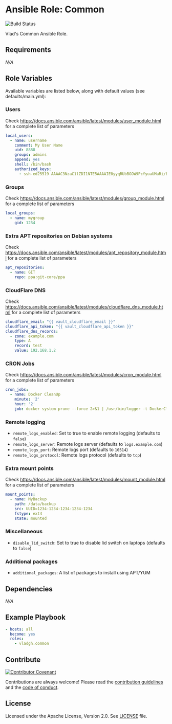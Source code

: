 # Ansible Role: Common

![Build Status](https://github.com/vladgh/ansible-role-common/workflows/CI/badge.svg)

Vlad's Common Ansible Role.

## Requirements

*_N/A_*

## Role Variables

Available variables are listed below, along with default values (see defaults/main.yml):

### Users

Check <https://docs.ansible.com/ansible/latest/modules/user_module.html> for a complete list of parameters

```yaml
local_users:
  - name: username
    comment: My User Name
    uid: 8888
    groups: admins
    append: yes
    shell: /bin/bash
    authorized_keys:
      - ssh-ed25519 AAAAC3NzaC1lZDI1NTE5AAAAIE0yyqRUbBGOW9PcYyuaUMaRi/EFwL59E3wwMn5dJAKQ MyKey
```

### Groups

Check <https://docs.ansible.com/ansible/latest/modules/group_module.html> for a complete list of parameters

```yaml
local_groups:
  - name: mygroup
    gid: 1234
```

### Extra APT repositories on Debian systems

Check <https://docs.ansible.com/ansible/latest/modules/apt_repository_module.html> for a complete list of parameters

```yaml
apt_repositories:
  - name: GIT
    repo: ppa:git-core/ppa
```

### CloudFlare DNS

Check <https://docs.ansible.com/ansible/latest/modules/cloudflare_dns_module.html> for a complete list of parameters

```yaml
cloudflare_email: "{{ vault_cloudflare_email }}"
cloudflare_api_token: "{{ vault_cloudflare_api_token }}"
cloudflare_dns_records:
  - zone: example.com
    type: A
    record: test
    value: 192.168.1.2
```

### CRON Jobs

Check <https://docs.ansible.com/ansible/latest/modules/cron_module.html> for a complete list of parameters

```yaml
cron_jobs:
  - name: Docker CleanUp
    minute: '2'
    hour: '2'
    job: docker system prune --force 2>&1 | /usr/bin/logger -t DockerCleanUp
```

### Remote logging

- `remote_logs_enabled`: Set to true to enable remote logging (defaults to `false`)
- `remote_logs_server`: Remote logs server (defaults to `logs.example.com`)
- `remote_logs_port`: Remote logs port (defaults to `10514`)
- `remote_logs_protocol`: Remote logs protocol (defaults to `tcp`)

### Extra mount points

Check <https://docs.ansible.com/ansible/latest/modules/mount_module.html> for a complete list of parameters

```yaml
mount_points:
  - name: MyBackup
    path: /data/backup
    src: UUID=1234-1234-1234-1234-1234
    fstype: ext4
    state: mounted
```

### Miscellaneous

- `disable_lid_switch`: Set to true to disable lid switch on laptops (defaults to `false`)

### Additional packages

- `additional_packages`: A list of packages to install using APT/YUM

## Dependencies

*_N/A_*

## Example Playbook

```yaml
- hosts: all
  become: yes
  roles:
    - vladgh.common
```

## Contribute

[![Contributor Covenant](https://img.shields.io/badge/Contributor%20Covenant-v2.0%20adopted-ff69b4.svg)](code_of_conduct.md)

Contributions are always welcome! Please read the [contribution guidelines](.github/CONTRIBUTING.md) and the [code of conduct](.github/CODE_OF_CONDUCT.md).

## License

Licensed under the Apache License, Version 2.0.
See [LICENSE](LICENSE) file.
